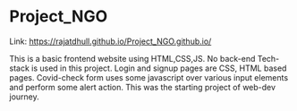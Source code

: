 # Project_NGO

Link: https://rajatdhull.github.io/Project_NGO.github.io/

This is a basic frontend website using HTML,CSS,JS.
No back-end Tech-stack is used in this project.
Login and signup pages are CSS, HTML based pages.
Covid-check form uses some javascript over various input elements and perform some alert action.
This was the starting project of web-dev journey.
